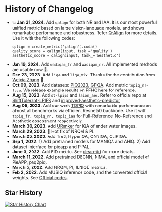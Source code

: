 # History of Changelog

- :boom: **Jan 31, 2024**. Add `qalign` for both NR and IAA. It is our most powerful unified metric based on large vision-language models, and shows remarkable performance and robustness. Refer [Q-Align](https://github.com/Q-Future/Q-Align) for more details. Use it with the following codes:
  ```
  qalign = create_metric('qalign').cuda()
  quality_score = qalign(input, task_='quality')
  aesthetic_score = qalign(input, task_='aesthetic')
  ```
- **Jan 19, 2024**. Add `wadiqam_fr` and `wadiqam_nr`. All implemented methods are usable now 🍻. 
- **Dec 23, 2023**. Add `liqe` and `liqe_mix`. Thanks for the contribution from [Weixia Zhang](https://github.com/zwx8981) 🤗.
- **Oct 09, 2023**. Add datasets: [PIQ2023](https://github.com/DXOMARK-Research/PIQ2023), [GFIQA](http://database.mmsp-kn.de/gfiqa-20k-database.html). Add metric `topiq_nr-face`. We release example results on FFHQ [here](tests/ffhq_score_topiq_nr-face.csv) for reference.
- **Aug 15, 2023**. Add `st-lpips` and `laion_aes`. Refer to official repo at [ShiftTolerant-LPIPS](https://github.com/abhijay9/ShiftTolerant-LPIPS) and [improved-aesthetic-predictor](https://github.com/christophschuhmann/improved-aesthetic-predictor)
- **Aug 05, 2023**. Add our work [TOPIQ](https://arxiv.org/abs/2308.03060) with remarkable performance on almost all benchmarks via efficient Resnet50 backbone. Use it with `topiq_fr, topiq_nr, topiq_iaa` for Full-Reference, No-Reference and Aesthetic assessment respectively.
- **March 30, 2023**. Add [URanker](https://github.com/RQ-Wu/UnderwaterRanker) for IQA of under water images. 
- **March 29, 2023**. :rotating_light: Hot fix of NRQM & PI. 
- **March 25, 2023**. Add TreS, HyperIQA, CNNIQA, CLIPIQA.
- **Sep 1, 2022**. 1) Add pretrained models for MANIQA and AHIQ. 2) Add dataset interface for pieapp and PIPAL.
- **June 3, 2022**. Add FID metric. See [clean-fid](https://github.com/GaParmar/clean-fid) for more details.
- **March 11, 2022**. Add pretrained DBCNN, NIMA, and official model of PieAPP, paq2piq.
- **March 5, 2022**. Add NRQM, PI, ILNIQE metrics.
- **Feb 2, 2022**. Add MUSIQ inference code, and the converted official weights. See [Official codes](https://github.com/google-research/google-research/tree/master/musiq).

## Star History

[![Star History Chart](https://api.star-history.com/svg?repos=chaofengc/IQA-PyTorch&type=Date)](https://star-history.com/#chaofengc/IQA-PyTorch&Date)
